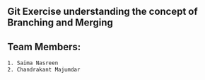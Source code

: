 ## Git Exercise understanding the concept of Branching and Merging

## Team Members:
```bash
1. Saima Nasreen
2. Chandrakant Majumdar
   ```
